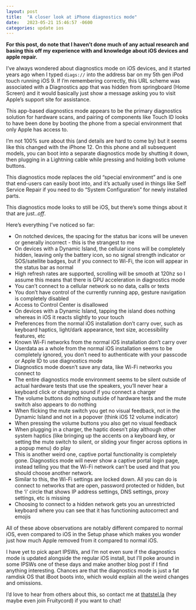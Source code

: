 ```yaml
---
layout: post
title:  "A closer look at iPhone diagnostics mode"
date:   2023-05-21 15:46:57 -0600
categories: update ios
---
```


**For this post, do note that I haven’t done much of any actual research and basing this off my experience with and knowledge about iOS devices and apple repair.**

I’ve always wondered about diagnostics mode on iOS devices, and it started years ago when I typed `diags://` into the address bar on my 5th gen iPod touch running iOS 9. If I’m remembering correctly, this URL scheme was associated with a Diagnostics app that was hidden from springboard (Home Screen) and it would basically just show a message asking you to visit Apple’s support site for assistance.

This app-based diagnostics mode appears to be the primary diagnostics solution for hardware scans, and pairing of components like Touch ID looks to have been done by booting the phone from a special environment that only Apple has access to.

I’m not 100% sure about this (and details are hard to come by) but it seems like this changed with the iPhone 12. On this phone and all subsequent models, you can boot into a separate diagnostics mode by shutting it down, then plugging in a Lightning cable while pressing and holding both volume buttons. 

This diagnostics mode replaces the old “special environment” and is one that end-users can easily boot into, and it’s actually used in things like Self Service Repair if you need to do “System Configuration” for newly installed parts. 

This diagnostics mode looks to still be iOS, but there’s some things about it that are just..*off*.

Here’s everything I’ve noticed so far:
* On notched devices, the spacing for the status bar icons will be uneven or generally incorrect - this is the strangest to me
* On devices with a Dynamic Island, the cellular icons will be completely hidden, leaving only the battery icon, so no signal strength indicator or SOS/satellite badges, but if you connect to Wi-Fi, the icon will appear in the status bar as normal
* High refresh rates are supported, scrolling will be smooth at 120hz so I assume this means that there is GPU acceleration in diagnostics mode
* You can’t connect to a cellular network so no data, calls or texts
* You don’t have control of the currently running app, gesture navigation is completely disabled
* Access to Control Center is disallowed
* On devices with a Dynamic Island, tapping the island does nothing whereas in iOS it reacts slightly to your touch
* Preferences from the normal iOS installation don’t carry over, such as keyboard haptics, light/dark appearance, text size, accessibility features, etc
* Known Wi-Fi networks from the normal iOS installation don’t carry over
* Userdata as a whole from the normal iOS installation seems to be completely ignored, you don’t need to authenticate with your passcode or Apple ID to use diagnostics mode
* Diagnostics mode doesn’t save any data, like Wi-Fi networks you connect to 
* The entire diagnostics mode environment seems to be silent outside of actual hardware tests that use the speakers, you’ll never hear a keyboard click or charging sound if you connect a charger
* The volume buttons do nothing outside of hardware tests and the mute switch also appears to do nothing 
* When flicking the mute switch you get no visual feedback, not in the Dynamic Island and not in a popover (think iOS 12 volume indicator)
* When pressing the volume buttons you also get no visual feedback
* When plugging in a charger, the haptic doesn’t play although other system haptics (like bringing up the accents on a keyboard key, or setting the mute switch to silent, or sliding your finger across options in a popup menu) do play
* This is another weird one, captive portal functionality is completely gone. Diagnostics mode will never show a captive portal login page, instead telling you that the Wi-Fi network can’t be used and that you should choose another network.
* Similar to this, the Wi-Fi settings are locked down. All you can do is connect to networks that are open, password protected or hidden, but the ‘i’ circle that shows IP address settings, DNS settings, proxy settings, etc is missing 
* Choosing to connect to a hidden network gets you an unrestricted keyboard where you can see that it has functioning autocorrect and emojis

All of these above observations are notably different compared to normal iOS, even compared to iOS in the Setup phase which makes you wonder just how much Apple removed from it compared to normal iOS.

I have yet to pick apart IPSWs, and I’m not even sure if the diagnostics mode is updated alongside the regular iOS install, but I’ll poke around in some IPSWs one of these days and make another blog post if I find anything interesting. Chances are that the diagnostics mode is just a fat ramdisk OS that iBoot boots into, which would explain all the weird changes and omissions.

I’d love to hear from others about this, so contact me at [thatstel.la](//thatstel.la) (hey maybe even join Fruitycord) if you want to chat!